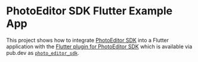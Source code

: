 # PhotoEditor SDK Flutter Example App

This project shows how to integrate [PhotoEditor SDK](https://www.photoeditorsdk.com/?utm_campaign=Projects&utm_source=Github&utm_medium=PESDK&utm_content=Flutter-Demo) into a Flutter application with the [Flutter plugin for PhotoEditor SDK](https://github.com/imgly/pesdk-flutter) which is available via pub.dev as [`photo_editor_sdk`](https://pub.dev/packages/photo_editor_sdk).
